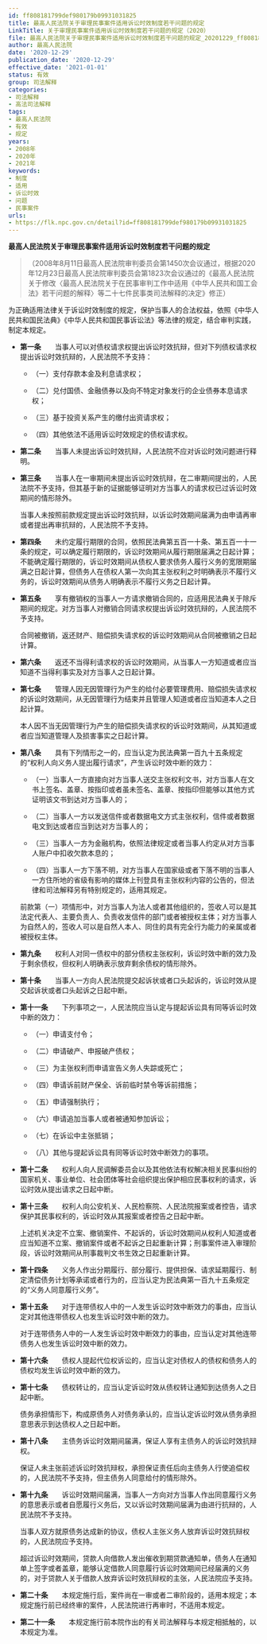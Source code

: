 ```yaml
---
id: ff808181799def980179b09931031825
title: 最高人民法院关于审理民事案件适用诉讼时效制度若干问题的规定
LinkTitle: 关于审理民事案件适用诉讼时效制度若干问题的规定（2020）
file: 最高人民法院关于审理民事案件适用诉讼时效制度若干问题的规定_20201229_ff808181799def980179b09931031825.doc
author: 最高人民法院
date: '2020-12-29'
publication_date: '2020-12-29'
effective_date: '2021-01-01'
status: 有效
group: 司法解释
categories:
- 司法解释
- 高法司法解释
tags:
- 最高人民法院
- 有效
- 规定
years:
- 2008年
- 2020年
- 2021年
keywords:
- 制度
- 适用
- 诉讼时效
- 问题
- 民事案件
urls:
- https://flk.npc.gov.cn/detail?id=ff808181799def980179b09931031825
---
```


**最高人民法院关于审理民事案件适用诉讼时效制度若干问题的规定**

> （2008年8月11日最高人民法院审判委员会第1450次会议通过，根据2020年12月23日最高人民法院审判委员会第1823次会议通过的《最高人民法院关于修改〈最高人民法院关于在民事审判工作中适用《中华人民共和国工会法》若干问题的解释〉等二十七件民事类司法解释的决定》修正）

为正确适用法律关于诉讼时效制度的规定，保护当事人的合法权益，依照《中华人民共和国民法典》《中华人民共和国民事诉讼法》等法律的规定，结合审判实践，制定本规定。

- **第一条**　　当事人可以对债权请求权提出诉讼时效抗辩，但对下列债权请求权提出诉讼时效抗辩的，人民法院不予支持：

  - （一）支付存款本金及利息请求权；

  - （二）兑付国债、金融债券以及向不特定对象发行的企业债券本息请求权；

  - （三）基于投资关系产生的缴付出资请求权；

  - （四）其他依法不适用诉讼时效规定的债权请求权。

- **第二条**　　当事人未提出诉讼时效抗辩，人民法院不应对诉讼时效问题进行释明。

- **第三条**　　当事人在一审期间未提出诉讼时效抗辩，在二审期间提出的，人民法院不予支持，但其基于新的证据能够证明对方当事人的请求权已过诉讼时效期间的情形除外。

  当事人未按照前款规定提出诉讼时效抗辩，以诉讼时效期间届满为由申请再审或者提出再审抗辩的，人民法院不予支持。

- **第四条**　　未约定履行期限的合同，依照民法典第五百一十条、第五百一十一条的规定，可以确定履行期限的，诉讼时效期间从履行期限届满之日起计算；不能确定履行期限的，诉讼时效期间从债权人要求债务人履行义务的宽限期届满之日起计算，但债务人在债权人第一次向其主张权利之时明确表示不履行义务的，诉讼时效期间从债务人明确表示不履行义务之日起计算。

- **第五条**　　享有撤销权的当事人一方请求撤销合同的，应适用民法典关于除斥期间的规定。对方当事人对撤销合同请求权提出诉讼时效抗辩的，人民法院不予支持。

  合同被撤销，返还财产、赔偿损失请求权的诉讼时效期间从合同被撤销之日起计算。

- **第六条**　　返还不当得利请求权的诉讼时效期间，从当事人一方知道或者应当知道不当得利事实及对方当事人之日起计算。

- **第七条**　　管理人因无因管理行为产生的给付必要管理费用、赔偿损失请求权的诉讼时效期间，从无因管理行为结束并且管理人知道或者应当知道本人之日起计算。

  本人因不当无因管理行为产生的赔偿损失请求权的诉讼时效期间，从其知道或者应当知道管理人及损害事实之日起计算。

- **第八条**　　具有下列情形之一的，应当认定为民法典第一百九十五条规定的“权利人向义务人提出履行请求”，产生诉讼时效中断的效力：

  - （一）当事人一方直接向对方当事人送交主张权利文书，对方当事人在文书上签名、盖章、按指印或者虽未签名、盖章、按指印但能够以其他方式证明该文书到达对方当事人的；

  - （二）当事人一方以发送信件或者数据电文方式主张权利，信件或者数据电文到达或者应当到达对方当事人的；

  - （三）当事人一方为金融机构，依照法律规定或者当事人约定从对方当事人账户中扣收欠款本息的；

  - （四）当事人一方下落不明，对方当事人在国家级或者下落不明的当事人一方住所地的省级有影响的媒体上刊登具有主张权利内容的公告的，但法律和司法解释另有特别规定的，适用其规定。

  前款第（一）项情形中，对方当事人为法人或者其他组织的，签收人可以是其法定代表人、主要负责人、负责收发信件的部门或者被授权主体；对方当事人为自然人的，签收人可以是自然人本人、同住的具有完全行为能力的亲属或者被授权主体。

- **第九条**　　权利人对同一债权中的部分债权主张权利，诉讼时效中断的效力及于剩余债权，但权利人明确表示放弃剩余债权的情形除外。

- **第十条**　　当事人一方向人民法院提交起诉状或者口头起诉的，诉讼时效从提交起诉状或者口头起诉之日起中断。

- **第十一条**　　下列事项之一，人民法院应当认定与提起诉讼具有同等诉讼时效中断的效力：

  - （一）申请支付令；

  - （二）申请破产、申报破产债权；

  - （三）为主张权利而申请宣告义务人失踪或死亡；

  - （四）申请诉前财产保全、诉前临时禁令等诉前措施；

  - （五）申请强制执行；

  - （六）申请追加当事人或者被通知参加诉讼；

  - （七）在诉讼中主张抵销；

  - （八）其他与提起诉讼具有同等诉讼时效中断效力的事项。

- **第十二条**　　权利人向人民调解委员会以及其他依法有权解决相关民事纠纷的国家机关、事业单位、社会团体等社会组织提出保护相应民事权利的请求，诉讼时效从提出请求之日起中断。

- **第十三条**　　权利人向公安机关、人民检察院、人民法院报案或者控告，请求保护其民事权利的，诉讼时效从其报案或者控告之日起中断。

  上述机关决定不立案、撤销案件、不起诉的，诉讼时效期间从权利人知道或者应当知道不立案、撤销案件或者不起诉之日起重新计算；刑事案件进入审理阶段，诉讼时效期间从刑事裁判文书生效之日起重新计算。

- **第十四条**　　义务人作出分期履行、部分履行、提供担保、请求延期履行、制定清偿债务计划等承诺或者行为的，应当认定为民法典第一百九十五条规定的“义务人同意履行义务”。

- **第十五条**　　对于连带债权人中的一人发生诉讼时效中断效力的事由，应当认定对其他连带债权人也发生诉讼时效中断的效力。

  对于连带债务人中的一人发生诉讼时效中断效力的事由，应当认定对其他连带债务人也发生诉讼时效中断的效力。

- **第十六条**　　债权人提起代位权诉讼的，应当认定对债权人的债权和债务人的债权均发生诉讼时效中断的效力。

- **第十七条**　　债权转让的，应当认定诉讼时效从债权转让通知到达债务人之日起中断。

  债务承担情形下，构成原债务人对债务承认的，应当认定诉讼时效从债务承担意思表示到达债权人之日起中断。

- **第十八条**　　主债务诉讼时效期间届满，保证人享有主债务人的诉讼时效抗辩权。

  保证人未主张前述诉讼时效抗辩权，承担保证责任后向主债务人行使追偿权的，人民法院不予支持，但主债务人同意给付的情形除外。

- **第十九条**　　诉讼时效期间届满，当事人一方向对方当事人作出同意履行义务的意思表示或者自愿履行义务后，又以诉讼时效期间届满为由进行抗辩的，人民法院不予支持。

  当事人双方就原债务达成新的协议，债权人主张义务人放弃诉讼时效抗辩权的，人民法院应予支持。

  超过诉讼时效期间，贷款人向借款人发出催收到期贷款通知单，债务人在通知单上签字或者盖章，能够认定借款人同意履行诉讼时效期间已经届满的义务的，对于贷款人关于借款人放弃诉讼时效抗辩权的主张，人民法院应予支持。

- **第二十条**　　本规定施行后，案件尚在一审或者二审阶段的，适用本规定；本规定施行前已经终审的案件，人民法院进行再审时，不适用本规定。

- **第二十一条**　　本规定施行前本院作出的有关司法解释与本规定相抵触的，以本规定为准。

